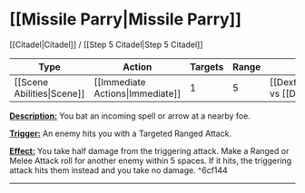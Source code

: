 # [[Missile Parry|Missile Parry]]
[[Citadel|Citadel]] / [[Step 5 Citadel|Step 5 Citadel]]

| Type | Action | Targets | Range | Roll |
| --- | --- | --- | --- | --- |
| [[Scene Abilities\|Scene]] | [[Immediate Actions\|Immediate]] | 1 | 5 | [[Dexterity\|Dexterity]] vs [[Dodge\|Dodge]] |
<u>**Description:**</u> You bat an incoming spell or arrow at a nearby foe.

<u>**Trigger:**</u> An enemy hits you with a Targeted Ranged Attack.

<u>**Effect:**</u> You take half damage from the triggering attack. Make a Ranged or Melee Attack roll for another enemy within 5 spaces. If it hits, the triggering attack hits them instead and you take no damage. ^6cf144


---